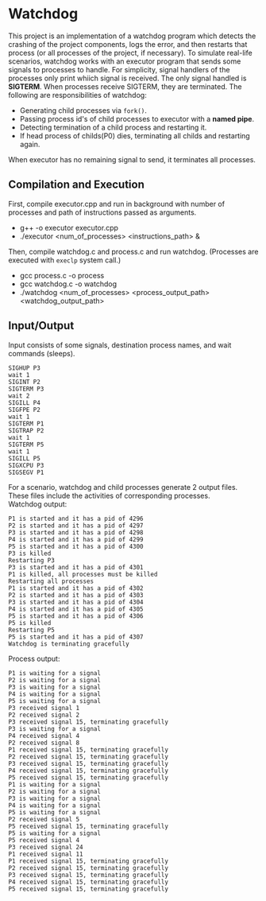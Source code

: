 # Watchdog

This project is an implementation of a watchdog program which detects the crashing of the project components, logs the error, and then restarts that
process (or all processes of the project, if necessary). To simulate real-life scenarios, watchdog works with an executor program that sends some signals to processes 
 to handle. For simplicity, signal handlers of the processes only print whiich signal is received. The only signal handled is **SIGTERM**. When processes receive SIGTERM, they are terminated. The following are responsibilities of watchdog:

 * Generating child processes via `fork()`.
 * Passing process id's of child processes to executor with a **named pipe**.
 * Detecting termination of a child process and restarting it.
 * If head process of childs(P0) dies, terminating all childs and restarting again.

 When executor has no remaining signal to send, it terminates all processes. 

 ## Compilation and Execution

First, compile executor.cpp and run in background with number of processes and path of instructions passed as arguments.
* g++ -o executor executor.cpp
*  ./executor <num_of_processes> <instructions_path> &  
<!-- end of the list -->
Then, compile watchdog.c and process.c and run watchdog. (Processes are executed with `execlp` system call.)
* gcc process.c -o process
* gcc watchdog.c -o watchdog
* ./watchdog <num_of_processes> <process_output_path> <watchdog_output_path>

## Input/Output

Input consists of some signals, destination process names, and wait commands (sleeps).
```
SIGHUP P3
wait 1
SIGINT P2
SIGTERM P3
wait 2
SIGILL P4
SIGFPE P2
wait 1
SIGTERM P1
SIGTRAP P2
wait 1
SIGTERM P5
wait 1
SIGILL P5
SIGXCPU P3
SIGSEGV P1
```

For a scenario, watchdog and child processes generate 2 output files. These files include the activities of corresponding processes.\
Watchdog output:
```
P1 is started and it has a pid of 4296
P2 is started and it has a pid of 4297
P3 is started and it has a pid of 4298
P4 is started and it has a pid of 4299
P5 is started and it has a pid of 4300
P3 is killed
Restarting P3
P3 is started and it has a pid of 4301
P1 is killed, all processes must be killed
Restarting all processes
P1 is started and it has a pid of 4302
P2 is started and it has a pid of 4303
P3 is started and it has a pid of 4304
P4 is started and it has a pid of 4305
P5 is started and it has a pid of 4306
P5 is killed
Restarting P5
P5 is started and it has a pid of 4307
Watchdog is terminating gracefully
```
Process output:
```
P1 is waiting for a signal
P2 is waiting for a signal
P3 is waiting for a signal
P4 is waiting for a signal
P5 is waiting for a signal
P3 received signal 1
P2 received signal 2
P3 received signal 15, terminating gracefully
P3 is waiting for a signal
P4 received signal 4
P2 received signal 8
P1 received signal 15, terminating gracefully
P2 received signal 15, terminating gracefully
P3 received signal 15, terminating gracefully
P4 received signal 15, terminating gracefully
P5 received signal 15, terminating gracefully
P1 is waiting for a signal
P2 is waiting for a signal
P3 is waiting for a signal
P4 is waiting for a signal
P5 is waiting for a signal
P2 received signal 5
P5 received signal 15, terminating gracefully
P5 is waiting for a signal
P5 received signal 4
P3 received signal 24
P1 received signal 11
P1 received signal 15, terminating gracefully
P2 received signal 15, terminating gracefully
P3 received signal 15, terminating gracefully
P4 received signal 15, terminating gracefully
P5 received signal 15, terminating gracefully
```



